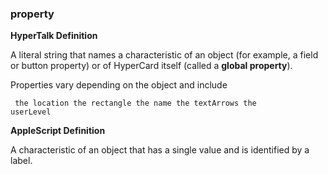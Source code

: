 ### property

<b>HyperTalk Definition</b>

A literal string that names a characteristic of an object (for example, a field or button property) or of HyperCard itself (called a <b>global property</b>). 

Properties vary depending on the object and include

<code><pre>
the location
the rectangle
the name
the textArrows
the userLevel
</pre></code>

<b>AppleScript Definition</b>

A characteristic of an object that has a single value and is identified by a label.

